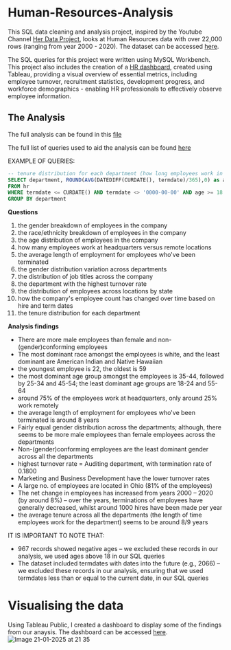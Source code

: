 # Human-Resources-Analysis
This SQL data cleaning and analysis project, inspired by the Youtube Channel [Her Data Project](https://www.youtube.com/@herdataproject), looks at Human Resources data with over 22,000 rows (ranging from year 2000 - 2020). The dataset can be accessed [here](https://github.com/03LimbuA/Human-Resources-Analysis/blob/main/Human%20Resources2.csv).

The SQL queries for this project were written using MySQL Workbench. This project also includes the creation of a  [HR dashboard](https://public.tableau.com/app/profile/a.l5815/viz/HRdataanalysisDASHBOARD/Dashboard1?publish=yes), created using Tableau, providing a visual overview of essential metrics, including employee turnover, recruitment statistics, development progress, and workforce demographics - enabling HR professionals to effectively observe employee information. 

## The Analysis
The full analysis can be found in this [file](https://github.com/03LimbuA/Human-Resources-Analysis/blob/main/HR%20full%20analysis.pdf)

The full list of queries used to aid the analysis can be found [here](https://github.com/03LimbuA/Human-Resources-Analysis/blob/main/HR%20SQL.sql)

EXAMPLE OF QUERIES:
```sql    
-- tenure distribution for each department (how long employees work in each department before they leave)
SELECT department, ROUND(AVG(DATEDIFF(CURDATE(), termdate)/365),0) as avg_tenure
FROM hr
WHERE termdate <= CURDATE() AND termdate <> '0000-00-00' AND age >= 18
GROUP BY department
```

**Questions** 

1. the gender breakdown of employees in the company
2. the race/ethnicity breakdown of employees in the company
3. the age distribution of employees in the company
4. how many employees work at headquarters versus remote locations
5. the average length of employment for employees who've been terminated
6. the gender distribution variation across departments 
7. the distribution of job titles across the company
8. the department with the highest turnover rate
9. the distribution of employees across locations by state
10. how the company's employee count has changed over time based on hire and term dates
11. the tenure distribution for each department

**Analysis findings**
- There are more male employees than female and non-(gender)conforming employees
- The most dominant race amongst the employees is white, and the least dominant are American Indian and Native Hawaiian
- the youngest employee is 22, the oldest is 59
- the most dominant age group amongst the employees is 35-44, followed by 25-34 and 45-54; the least dominant age groups are 18-24 and 55-64
- around 75% of the employees work at headquarters, only around 25% work remotely
- the average length of employment for employees who've been terminated is around 8 years
- Fairly equal gender distribution across the departments; although, there seems to be more male employees than female employees across the departments
- Non-(gender)conforming employees are the least dominant gender across all the departments
-  highest turnover rate = Auditing department, with termination rate of 0.1800
- Marketing and Business Development have the lower turnover rates
- A large no. of employees are located in Ohio (81% of the employees)
- The net change in employees has increased from years 2000 – 2020 (by around 8%) –
over the years, terminations of employees have generally decreased, whilst around 1000 hires have been made per year
- the average tenure across all the departments (the length of time employees work for the department) seems to be around 8/9 years

IT IS IMPORTANT TO NOTE THAT:
- 967 records showed negative ages – we excluded these records in our analysis, we used ages above 18 in our SQL queries
- The dataset included termdates with dates into the future (e.g., 2066) – we excluded these records in our analysis, ensuring that we used termdates less than or equal to the current date, in our SQL queries

# Visualising the data
Using Tableau Public, I created a dashboard to display some of the findings from our anaysis. The dashboard can be accessed [here](https://public.tableau.com/app/profile/a.l5815/viz/HRdataanalysisDASHBOARD/Dashboard1?publish=yes).
![Image 21-01-2025 at 21 35](https://github.com/user-attachments/assets/c4f5a96c-f0e2-40db-823d-d0ca040f3028)


